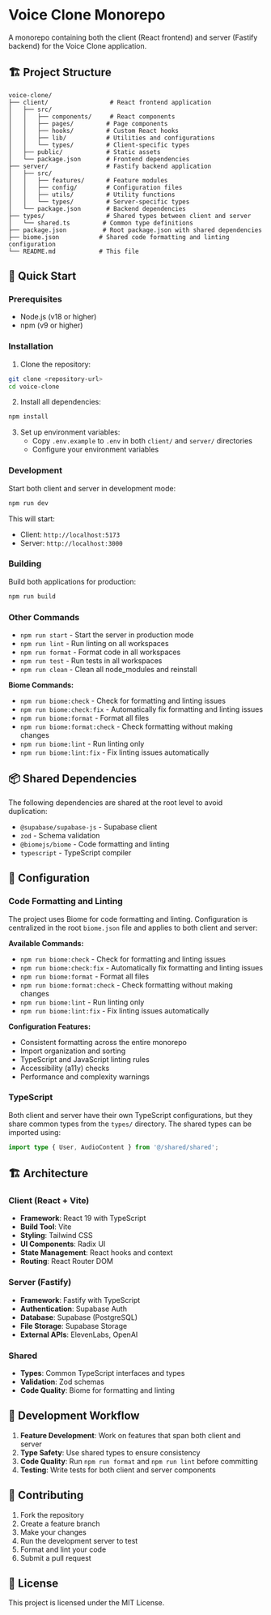 # Voice Clone Monorepo

A monorepo containing both the client (React frontend) and server (Fastify backend) for the Voice Clone application.

## 🏗️ Project Structure

```
voice-clone/
├── client/                 # React frontend application
│   ├── src/
│   │   ├── components/     # React components
│   │   ├── pages/         # Page components
│   │   ├── hooks/         # Custom React hooks
│   │   ├── lib/           # Utilities and configurations
│   │   └── types/         # Client-specific types
│   ├── public/            # Static assets
│   └── package.json       # Frontend dependencies
├── server/                # Fastify backend application
│   ├── src/
│   │   ├── features/      # Feature modules
│   │   ├── config/        # Configuration files
│   │   ├── utils/         # Utility functions
│   │   └── types/         # Server-specific types
│   └── package.json       # Backend dependencies
├── types/                 # Shared types between client and server
│   └── shared.ts         # Common type definitions
├── package.json          # Root package.json with shared dependencies
├── biome.json           # Shared code formatting and linting configuration
└── README.md            # This file
```

## 🚀 Quick Start

### Prerequisites

- Node.js (v18 or higher)
- npm (v9 or higher)

### Installation

1. Clone the repository:
```bash
git clone <repository-url>
cd voice-clone
```

2. Install all dependencies:
```bash
npm install
```

3. Set up environment variables:
   - Copy `.env.example` to `.env` in both `client/` and `server/` directories
   - Configure your environment variables

### Development

Start both client and server in development mode:
```bash
npm run dev
```

This will start:
- Client: `http://localhost:5173`
- Server: `http://localhost:3000`

### Building

Build both applications for production:
```bash
npm run build
```

### Other Commands

- `npm run start` - Start the server in production mode
- `npm run lint` - Run linting on all workspaces
- `npm run format` - Format code in all workspaces
- `npm run test` - Run tests in all workspaces
- `npm run clean` - Clean all node_modules and reinstall

**Biome Commands:**
- `npm run biome:check` - Check for formatting and linting issues
- `npm run biome:check:fix` - Automatically fix formatting and linting issues
- `npm run biome:format` - Format all files
- `npm run biome:format:check` - Check formatting without making changes
- `npm run biome:lint` - Run linting only
- `npm run biome:lint:fix` - Fix linting issues automatically

## 📦 Shared Dependencies

The following dependencies are shared at the root level to avoid duplication:

- `@supabase/supabase-js` - Supabase client
- `zod` - Schema validation
- `@biomejs/biome` - Code formatting and linting
- `typescript` - TypeScript compiler

## 🔧 Configuration

### Code Formatting and Linting

The project uses Biome for code formatting and linting. Configuration is centralized in the root `biome.json` file and applies to both client and server:

**Available Commands:**
- `npm run biome:check` - Check for formatting and linting issues
- `npm run biome:check:fix` - Automatically fix formatting and linting issues
- `npm run biome:format` - Format all files
- `npm run biome:format:check` - Check formatting without making changes
- `npm run biome:lint` - Run linting only
- `npm run biome:lint:fix` - Fix linting issues automatically

**Configuration Features:**
- Consistent formatting across the entire monorepo
- Import organization and sorting
- TypeScript and JavaScript linting rules
- Accessibility (a11y) checks
- Performance and complexity warnings

### TypeScript

Both client and server have their own TypeScript configurations, but they share common types from the `types/` directory. The shared types can be imported using:

```typescript
import type { User, AudioContent } from '@/shared/shared';
```

## 🏗️ Architecture

### Client (React + Vite)

- **Framework**: React 19 with TypeScript
- **Build Tool**: Vite
- **Styling**: Tailwind CSS
- **UI Components**: Radix UI
- **State Management**: React hooks and context
- **Routing**: React Router DOM

### Server (Fastify)

- **Framework**: Fastify with TypeScript
- **Authentication**: Supabase Auth
- **Database**: Supabase (PostgreSQL)
- **File Storage**: Supabase Storage
- **External APIs**: ElevenLabs, OpenAI

### Shared

- **Types**: Common TypeScript interfaces and types
- **Validation**: Zod schemas
- **Code Quality**: Biome for formatting and linting

## 🔄 Development Workflow

1. **Feature Development**: Work on features that span both client and server
2. **Type Safety**: Use shared types to ensure consistency
3. **Code Quality**: Run `npm run format` and `npm run lint` before committing
4. **Testing**: Write tests for both client and server components

## 📝 Contributing

1. Fork the repository
2. Create a feature branch
3. Make your changes
4. Run the development server to test
5. Format and lint your code
6. Submit a pull request

## 📄 License

This project is licensed under the MIT License.
